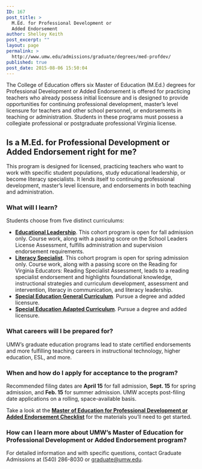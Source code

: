 ```yaml
---
ID: 167
post_title: >
  M.Ed. for Professional Development or
  Added Endorsement
author: Shelley Keith
post_excerpt: ""
layout: page
permalink: >
  http://www.umw.edu/admissions/graduate/degrees/med-profdev/
published: true
post_date: 2015-08-06 15:50:04
---
```

The College of Education offers six Master of Education (M.Ed.) degrees for Professional Development or Added Endorsement is offered for practicing teachers who already possess initial licensure and is designed to provide opportunities for continuing professional development, master’s level licensure for teachers and other school personnel, or endorsements in teaching or administration. Students in these programs must possess a collegiate professional or postgraduate professional Virginia license.
<strong>
</strong>
<h2>Is a M.Ed. for Professional Development or Added Endorsement right for me?</h2>
This program is designed for licensed, practicing teachers who want to work with specific student populations, study educational leadership, or become literacy specialists. It lends itself to continuing professional development, master’s level licensure, and endorsements in both teaching and administration.
<strong>
</strong>
<h3>What will I learn?</h3>
Students choose from five distinct curriculums:
<ul>
 	<li><a href="http://publications.umw.edu/graduatecatalog/graduate-programs/college-of-education/master-of-education/#leadership"><strong>Educational Leadership</strong></a>. This cohort program is open for fall admission only. Course work, along with a passing score on the School Leaders License Assessment, fulfills administration and supervision endorsement requirements.</li>
 	<li><a href="http://publications.umw.edu/graduatecatalog/graduate-programs/college-of-education/master-of-education/#literacy"><strong>Literacy Specialist</strong></a>. This cohort program is open for spring admission only. Course work, along with a passing score on the Reading for Virginia Educators: Reading Specialist Assessment, leads to a reading specialist endorsement and highlights foundational knowledge, instructional strategies and curriculum development, assessment and intervention, literacy in communication, and literacy leadership.</li>
 	<li><a href="http://publications.umw.edu/graduatecatalog/graduate-programs/college-of-education/master-of-education/#special"><strong>Special Education General Curriculum</strong></a>. Pursue a degree and added licensure.</li>
 	<li><a href="http://publications.umw.edu/graduatecatalog/graduate-programs/college-of-education/master-of-education/#special"><strong>Special Education Adapted Curriculum</strong></a>. Pursue a degree and added licensure.<strong> </strong></li>
</ul>
<h3>What careers will I be prepared for?</h3>
UMW’s graduate education programs lead to state certified endorsements and more fulfilling teaching careers in instructional technology, higher education, ESL, and more.
<strong>
</strong>
<h3>When and how do I apply for acceptance to the program?</h3>
Recommended filing dates are <strong>April 15</strong> for fall admission, <strong>Sept. 15</strong> for spring admission, and <strong>Feb. 15</strong> for summer admission. UMW accepts post-filing date applications on a rolling, space-available basis.

Take a look at the <a href="http://www.umw.edu/admissions/graduate/degrees/med-profdev/med-profdev-checklist/"><strong>Master of Education for Professional Development or Added Endorsement Checklist</strong></a> for the materials you’ll need to get started.
<strong>
</strong>
<h3>How can I learn more about UMW’s Master of Education for Professional Development or Added Endorsement program?</h3>
For detailed information and with specific questions, contact Graduate Admissions at (540) 286-8030 or <a href="mailto:graduate@umw.edu">graduate@umw.edu</a>.